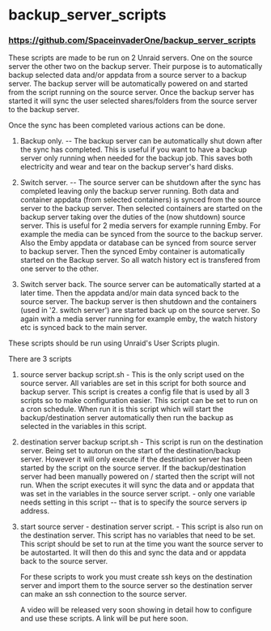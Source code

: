 # backup_server_scripts
### https://github.com/SpaceinvaderOne/backup_server_scripts

These scripts are made to be run on 2 Unraid servers. One on the source server the other two on the backup server.
Their purpose is to automatically backup selected data and/or appdata from a source server to a backup server. The backup server will be automatically powered on and started from the script running on the source server.
Once the backup server has started it will sync the user selected shares/folders from the source server to the backup server.

Once the sync has been completed various actions can be done.

1. Backup only. -- The backup server can be automatically shut down after the sync has completed. This is useful if you want to have a backup server only running when needed for the backup job. This saves both electricity and wear and tear on the backup server's hard disks.

2. Switch server. -- The source server can be shutdown after the sync has completed leaving only the backup server running.
Both data and container appdata (from selected containers) is synced from the source server to the backup server. Then selected containers are started on the backup server taking over the duties of the (now shutdown) source server. This is useful for 2 media servers for example running Emby. For example the media can be synced from the source to the backup server. Also the Emby appdata or database can be synced from source server to backup server. Then the synced Emby container is automatically started on the Backup server. So all watch history ect is transfered from one server to the other.

3. Switch server back. The source server can be automatically started at a later time. Then the appdata and/or main data synced back to the source server. The backup server is then shutdown and the containers (used in '2. switch server') are started back up on the source server. So again with a media server running for example emby, the watch history etc is synced back to the main server.

These scripts should be run using Unraid's User Scripts plugin. 

There are 3 scripts
1. source server backup script.sh  - This is the only script used on the source server. All variables are set in this script for both source and backup server.
   This script is creates a config file that is used by all 3 scripts so to make configuration easier. This script can be set to run on a cron schedule. When run 
   it is this script which will start the backup/destination server automatically then run the backup as selected in the variables in this script.

2. destination server backup script.sh  - This script is run on the destination server. Being set to autorun on the start of the destination/backup server. 
   However it will only execute if the destination server has been started by the script on the source server. If the backup/destination server had been manually
   powered on / started then the script will not run. When the script executes it will sync the data and or appdata that was set in the variables in the source 
   server script.  - only one variable needs setting in this script -- that is to specify the source servers ip address.
   
3. start source server - destination server script.  - This script is also run on the destination server. This script has no variables that need to be set.
   This script should be set to run at the time you want the source server to be autostarted. It will then do this and sync the data and or appdata back to the
   source server.
   
   For these scripts to work you must create ssh keys on the destination server and import them to the source server so the destination server can make an
   ssh connection to the source server.
   
   A video will be released very soon showing in detail how to configure and use these scripts. A link will be put here soon.
   

